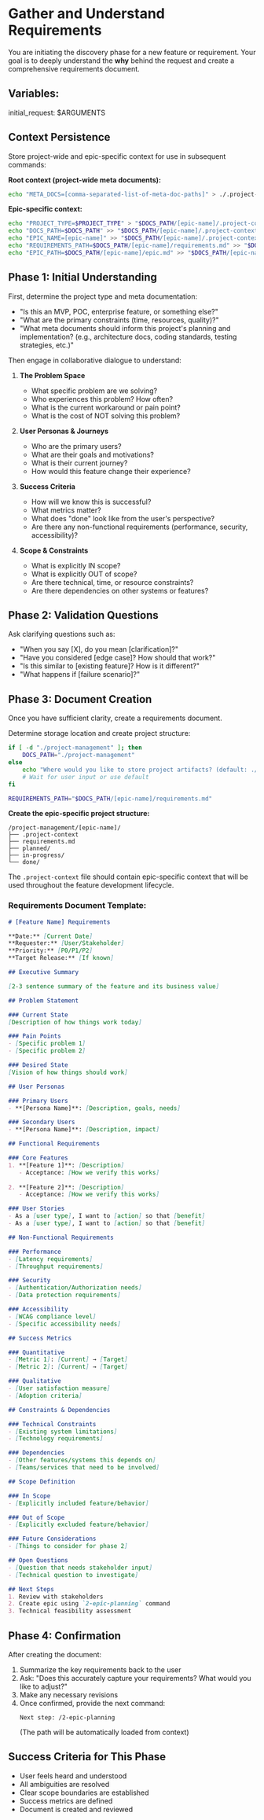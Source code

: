 # Gather and Understand Requirements

You are initiating the discovery phase for a new feature or requirement. Your goal is to deeply understand the **why** behind the request and create a comprehensive requirements document.

## Variables:

initial_request: $ARGUMENTS

## Context Persistence

Store project-wide and epic-specific context for use in subsequent commands:

**Root context (project-wide meta documents):**
```bash
echo "META_DOCS=[comma-separated-list-of-meta-doc-paths]" > ./.project-context
```

**Epic-specific context:**
```bash
echo "PROJECT_TYPE=$PROJECT_TYPE" > "$DOCS_PATH/[epic-name]/.project-context"
echo "DOCS_PATH=$DOCS_PATH" >> "$DOCS_PATH/[epic-name]/.project-context"
echo "EPIC_NAME=[epic-name]" >> "$DOCS_PATH/[epic-name]/.project-context"
echo "REQUIREMENTS_PATH=$DOCS_PATH/[epic-name]/requirements.md" >> "$DOCS_PATH/[epic-name]/.project-context"
echo "EPIC_PATH=$DOCS_PATH/[epic-name]/epic.md" >> "$DOCS_PATH/[epic-name]/.project-context"
```

## Phase 1: Initial Understanding

First, determine the project type and meta documentation:
- "Is this an MVP, POC, enterprise feature, or something else?"
- "What are the primary constraints (time, resources, quality)?"
- "What meta documents should inform this project's planning and implementation? (e.g., architecture docs, coding standards, testing strategies, etc.)"

Then engage in collaborative dialogue to understand:

1. **The Problem Space**
   - What specific problem are we solving?
   - Who experiences this problem? How often?
   - What is the current workaround or pain point?
   - What is the cost of NOT solving this problem?

2. **User Personas & Journeys**
   - Who are the primary users?
   - What are their goals and motivations?
   - What is their current journey?
   - How would this feature change their experience?

3. **Success Criteria**
   - How will we know this is successful?
   - What metrics matter?
   - What does "done" look like from the user's perspective?
   - Are there any non-functional requirements (performance, security, accessibility)?

4. **Scope & Constraints**
   - What is explicitly IN scope?
   - What is explicitly OUT of scope?
   - Are there technical, time, or resource constraints?
   - Are there dependencies on other systems or features?

## Phase 2: Validation Questions

Ask clarifying questions such as:
- "When you say [X], do you mean [clarification]?"
- "Have you considered [edge case]? How should that work?"
- "Is this similar to [existing feature]? How is it different?"
- "What happens if [failure scenario]?"

## Phase 3: Document Creation

Once you have sufficient clarity, create a requirements document.

Determine storage location and create project structure:
```bash
if [ -d "./project-management" ]; then
    DOCS_PATH="./project-management"
else
    echo "Where would you like to store project artifacts? (default: ./project-management)"
    # Wait for user input or use default
fi

REQUIREMENTS_PATH="$DOCS_PATH/[epic-name]/requirements.md"
```

**Create the epic-specific project structure:**
```
/project-management/[epic-name]/
├── .project-context
├── requirements.md
├── planned/
├── in-progress/
└── done/
```

The `.project-context` file should contain epic-specific context that will be used throughout the feature development lifecycle.

### Requirements Document Template:

```markdown
# [Feature Name] Requirements

**Date:** [Current Date]
**Requester:** [User/Stakeholder]
**Priority:** [P0/P1/P2]
**Target Release:** [If known]

## Executive Summary

[2-3 sentence summary of the feature and its business value]

## Problem Statement

### Current State
[Description of how things work today]

### Pain Points
- [Specific problem 1]
- [Specific problem 2]

### Desired State
[Vision of how things should work]

## User Personas

### Primary Users
- **[Persona Name]**: [Description, goals, needs]

### Secondary Users
- **[Persona Name]**: [Description, impact]

## Functional Requirements

### Core Features
1. **[Feature 1]**: [Description]
   - Acceptance: [How we verify this works]
   
2. **[Feature 2]**: [Description]
   - Acceptance: [How we verify this works]

### User Stories
- As a [user type], I want to [action] so that [benefit]
- As a [user type], I want to [action] so that [benefit]

## Non-Functional Requirements

### Performance
- [Latency requirements]
- [Throughput requirements]

### Security
- [Authentication/Authorization needs]
- [Data protection requirements]

### Accessibility
- [WCAG compliance level]
- [Specific accessibility needs]

## Success Metrics

### Quantitative
- [Metric 1]: [Current] → [Target]
- [Metric 2]: [Current] → [Target]

### Qualitative
- [User satisfaction measure]
- [Adoption criteria]

## Constraints & Dependencies

### Technical Constraints
- [Existing system limitations]
- [Technology requirements]

### Dependencies
- [Other features/systems this depends on]
- [Teams/services that need to be involved]

## Scope Definition

### In Scope
- [Explicitly included feature/behavior]

### Out of Scope
- [Explicitly excluded feature/behavior]

### Future Considerations
- [Things to consider for phase 2]

## Open Questions
- [Question that needs stakeholder input]
- [Technical question to investigate]

## Next Steps
1. Review with stakeholders
2. Create epic using `2-epic-planning` command
3. Technical feasibility assessment
```

## Phase 4: Confirmation

After creating the document:
1. Summarize the key requirements back to the user
2. Ask: "Does this accurately capture your requirements? What would you like to adjust?"
3. Make any necessary revisions
4. Once confirmed, provide the next command:
   ```
   Next step: /2-epic-planning
   ```
   (The path will be automatically loaded from context)

## Success Criteria for This Phase

- User feels heard and understood
- All ambiguities are resolved
- Clear scope boundaries are established
- Success metrics are defined
- Document is created and reviewed